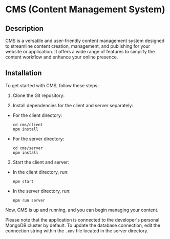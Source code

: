 # CMS (Content Management System)

## Description
CMS is a versatile and user-friendly content management system designed to streamline content creation, management, and publishing for your website or application. It offers a wide range of features to simplify the content workflow and enhance your online presence.

## Installation

To get started with CMS, follow these steps:

1. Clone the Git repository:


2. Install dependencies for the client and server separately:

- For the client directory:
  ```
  cd cms/client
  npm install
  ```

- For the server directory:
  ```
  cd cms/server
  npm install
  ```

3. Start the client and server:

- In the client directory, run:
  ```
  npm start
  ```

- In the server directory, run:
  ```
  npm run server
  ```

Now, CMS is up and running, and you can begin managing your content.

Please note that the application is connected to the developer's personal MongoDB cluster by default. To update the database connection, edit the connection string within the `.env` file located in the server directory.